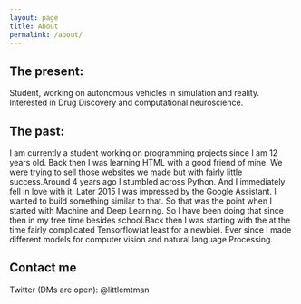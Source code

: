 ```yaml
---
layout: page
title: About
permalink: /about/
---
```


## The present:
Student, working on autonomous vehicles in simulation and reality. Interested in Drug Discovery and computational neuroscience. 

## The past:
I am currently a student working on programming projects since I am 12 years old. Back then I was learning HTML with a good friend of mine. We were trying to sell those websites we made but with fairly little success.Around 4 years ago I stumbled across Python. And I immediately fell in love with it. Later 2015 I was impressed by the Google Assistant. I wanted to build something similar to that. So that was the point when I started with Machine and Deep Learning.
So I have been doing that since then in my free time besides school.Back then I was starting with the at the time fairly complicated Tensorflow(at least for a newbie). Ever since I made different models for computer vision and natural language Processing.

## Contact me 


Twitter (DMs are open): @littlemtman

